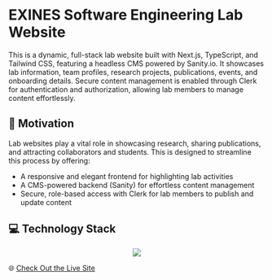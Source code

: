 # EXINES Software Engineering Lab Website
This is a dynamic, full-stack lab website built with Next.js, TypeScript, and Tailwind CSS, featuring a headless CMS powered by Sanity.io. It showcases lab information, team profiles, research projects, publications, events, and onboarding details. Secure content management is enabled through Clerk for authentication and authorization, allowing lab members to manage content effortlessly.

## 🌱 Motivation
Lab websites play a vital role in showcasing research, sharing publications, and attracting collaborators and students. This is designed to streamline this process by offering:
- A responsive and elegant frontend for highlighting lab activities
- A CMS-powered backend (Sanity) for effortless content management
- Secure, role-based access with Clerk for lab members to publish and update content

## 💻 Technology Stack
<p align="center">
  <a href="https://go-skill-icons.vercel.app/">
    <img
      src="https://go-skill-icons.vercel.app/api/icons?i=typescript,nextjs,tailwindcss,clerk"
    />
  </a>
</p>

🌐 [Check Out the Live Site](https://maleknazn.ca)
